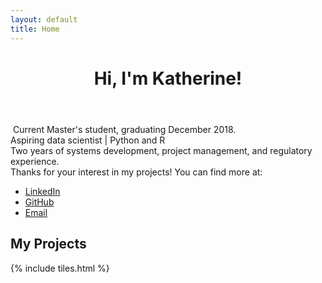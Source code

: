 ```yaml
---
layout: default
title: Home
---
```


<header>
<h1>Hi, I'm Katherine!</h1>
<!-- template designed by <a href="http://html5up.net">HTML5 UP</a>.</h1> 
<p>I'm a current Master's student & aspiring data scientist.</p> -->

</header>

<section>
<p><span class="image left"><img src="images/pic15.jpg" alt="" /></span> Current Master's student, graduating December 2018.<br />
Aspiring data scientist | Python and R <br />
Two years of systems development, project management, and regulatory experience.
<br />
Thanks for your interest in my projects! You can find more at: 

<ul class="icons">
<li><a href="https://www.linkedin.com/in/{{ site.linkedin_username }}" class="icon style1 fa-linkedin"><span class="label">LinkedIn</span></a></li>
<li><a href="https://github.com/{{ site.github_username }}" class="icon style1 fa-github"><span class="label">GitHub</span></a></li>
<li><a href="mailto:{{ site.email }}" class="icon style1 fa-envelope-o"><span class="label">Email</span></a></li>
</ul>
</p>
</section>

<section>

<h2>My Projects</h2>

{% include tiles.html %}
</section>